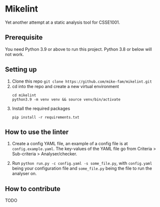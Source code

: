 # Mikelint
Yet another attempt at a static analysis tool for CSSE1001.

## Prerequisite
You need Python 3.9 or above to run this project. Python 3.8 or below will not work.

## Setting up
1. Clone this repo `git clone https://github.com/mike-fam/mikelint.git`
2. cd into the repo and create a new virtual environment
    ```shell
    cd mikelint
    python3.9 -m venv venv && source venv/bin/activate
    ```
3. Install the required packages
   ```shell
   pip install -r requirements.txt
   ```

## How to use the linter
1. Create a config YAML file, an example of a config file is at `config.example.yaml`. 
   The key-values of the YAML file go from Criteria > Sub-criteria > Analyser/checker.
   
2. Run `python run.py -c config.yaml -s some_file.py`, with `config.yaml` being your 
   configuration file and `some_file.py` being the file to run the analyser on.
   
## How to contribute
TODO